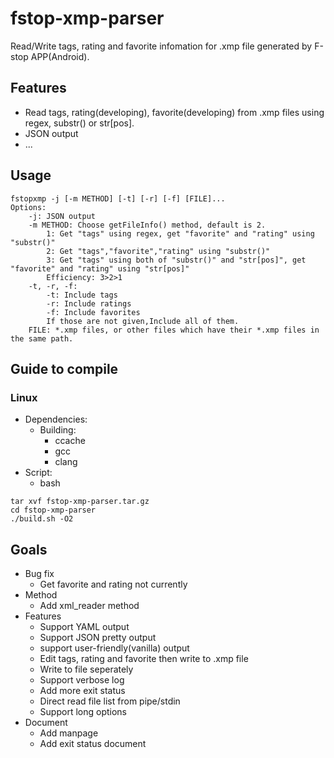 # fstop-xmp-parser

Read/Write tags, rating and favorite infomation for .xmp file generated by F-stop APP(Android).

## Features

* Read tags, rating(developing), favorite(developing) from .xmp files using regex, substr() or str\[pos\].
* JSON output
* ...

## Usage

```
fstopxmp -j [-m METHOD] [-t] [-r] [-f] [FILE]...
Options:
	-j: JSON output
	-m METHOD: Choose getFileInfo() method, default is 2.
		1: Get "tags" using regex, get "favorite" and "rating" using "substr()"
		2: Get "tags","favorite","rating" using "substr()"
		3: Get "tags" using both of "substr()" and "str[pos]", get "favorite" and "rating" using "str[pos]"
		Efficiency: 3>2>1
	-t, -r, -f:	
		-t: Include tags
		-r: Include ratings
		-f: Include favorites
		If those are not given,Include all of them.
	FILE: *.xmp files, or other files which have their *.xmp files in the same path.
```

## Guide to compile

### Linux

* Dependencies: 
    * Building: 
        * ccache
        * gcc
        * clang
* Script: 
    * bash
```
tar xvf fstop-xmp-parser.tar.gz
cd fstop-xmp-parser
./build.sh -O2
```
## Goals

* Bug fix
    * Get favorite and rating not currently
* Method
    * Add xml\_reader method
* Features
    * Support YAML output
    * Support JSON pretty output
    * support user-friendly(vanilla) output
    * Edit tags, rating and favorite then write to .xmp file
    * Write to file seperately
    * Support verbose log
    * Add more exit status
    * Direct read file list from pipe/stdin
    * Support long options
* Document
    * Add manpage
    * Add exit status document
